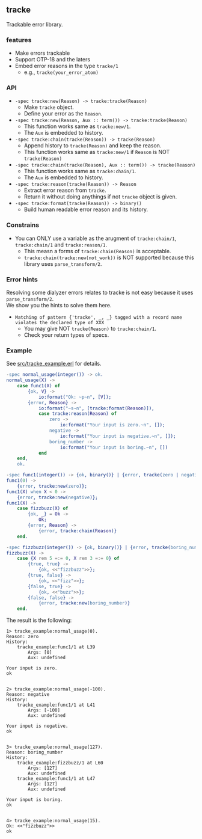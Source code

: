 ## tracke
Trackable error library.

### features
- Make errors trackable
- Support OTP-18 and the laters
- Embed error reasons in the type `tracke/1`
    * e.g., `tracke(your_error_atom)`

### API
- `-spec tracke:new(Reason) -> tracke:tracke(Reason)`
    * Make `tracke` object.
    * Define your error as the `Reason`.
- `-spec tracke:new(Reason, Aux :: term()) -> tracke:tracke(Reason)`
    * This function works same as `tracke:new/1`.
    * The `Aux` is embedded to history.
- `-spec tracke:chain(tracke(Reason)) -> tracke(Reason)`
    * Append history to `tracke(Reason)` and keep the reason.
    * This function works same as `tracke:new/1` if `Reason` is NOT `tracke(Reason)`
- `-spec tracke:chain(tracke(Reason), Aux :: term()) -> tracke(Reason)`
    * This function works same as `tracke:chain/1`.
    * The `Aux` is embedded to history.
- `-spec tracke:reason(tracke(Reason)) -> Reason`
    * Extract error reason from `tracke`.
    * Return it without doing anythings if not `tracke` object is given.
- `-spec tracke:format(tracke(Reason)) -> binary()`
    * Build human readable error reason and its history.

### Constrains
- You can ONLY use a variable as the arugment of `tracke:chain/1`, `tracke:chain/1` and `tracke:reason/1`.
    * This measn a forms of `tracke:chain(Reason)` is acceptable.
    * `tracke:chain(tracke:new(not_work))` is NOT supported because this library uses `parse_transform/2`.

### Error hints
Resolving some dialyzer errors relates to tracke is not easy because it uses `parse_transform/2`.  
We show you the hints to solve them here.

- `Matching of pattern {'tracke', _, _} tagged with a record name violates the declared type of XXX`
    * You may give NOT `tracke(Reason)` to `tracke:chain/1`.
    * Check your return types of specs.


### Example
See [src/tracke_example.erl](src/tracke_example.erl) for details.

```erlang
-spec normal_usage(integer()) -> ok.
normal_usage(X) ->
    case func1(X) of
        {ok, V} ->
            io:format("Ok: ~p~n", [V]);
        {error, Reason} ->
            io:format("~s~n", [tracke:format(Reason)]),
            case tracke:reason(Reason) of
                zero ->
                    io:format("Your input is zero.~n", []);
                negative ->
                    io:format("Your input is negative.~n", []);
                boring_number ->
                    io:format("Your input is boring.~n", [])
            end
    end,
    ok.

-spec func1(integer()) -> {ok, binary()} | {error, tracke(zero | negative | boring_number)}.
func1(0) ->
    {error, tracke:new(zero)};
func1(X) when X < 0 ->
    {error, tracke:new(negative)};
func1(X) ->
    case fizzbuzz(X) of
        {ok, _} = Ok ->
            Ok;
        {error, Reason} ->
            {error, tracke:chain(Reason)}
    end.

-spec fizzbuzz(integer()) -> {ok, binary()} | {error, tracke(boring_number)}.
fizzbuzz(X) ->
    case {X rem 5 =:= 0, X rem 3 =:= 0} of
        {true, true} ->
            {ok, <<"fizzbuzz">>};
        {true, false} ->
            {ok, <<"fizz">>};
        {false, true} ->
            {ok, <<"buzz">>};
        {false, false} ->
            {error, tracke:new(boring_number)}
    end.
```

The result is the following:
```console
1> tracke_example:normal_usage(0).
Reason: zero
History:
    tracke_example:func1/1 at L39
        Args: [0]
        Aux: undefined

Your input is zero.
ok


2> tracke_example:normal_usage(-100).
Reason: negative
History:
    tracke_example:func1/1 at L41
        Args: [-100]
        Aux: undefined

Your input is negative.
ok


3> tracke_example:normal_usage(127).
Reason: boring_number
History:
    tracke_example:fizzbuzz/1 at L60
        Args: [127]
        Aux: undefined
    tracke_example:func1/1 at L47
        Args: [127]
        Aux: undefined

Your input is boring.
ok


4> tracke_example:normal_usage(15).
Ok: <<"fizzbuzz">>
ok
```
